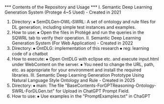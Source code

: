 *** Contents of the Repository and Usage ***
I.  Semantic Deep Learning Generation System (Protege 4~5 Used) - Created in 2021
1.	Directory:
⦁	SemDLGen‑OWL‑SWRL: A set of ontology and rule files for DL generation, including simple test instances and examples.
2.	How to use:
⦁	Open the files in Protégé and run the queries in the SQWRL tab to verify their operation.
II. Semantic Deep Learning Generation System (For Web Application) - Created in 2022
1.	Directory:
⦁	OntDLG: implementation of this research
⦁	reg: learning code of a chatbot
2.	How to execute:
⦁	Open OntDLG with eclipse etc. and execute input.html under WebContent on the server.
⦁	You need to change the URL, path, etc. as appropriate for your environment and install the required libraries.
III. Semantic Deep Learning Generation Prototype Using Natural Language Style Ontology and Rule - Created in 2025
1.	Directory:
⦁	main: The file "BaseContents-ForGPTReasoning-Ontology-SWRL-ForDLGen.txt" for Upload in ChatGPT Prompt Field.
2.	How to use:
⦁	Use examples in the "PromptExamples.txt" in ChaGPT
